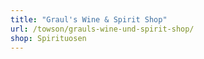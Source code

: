 ```yaml
---
title: "Graul's Wine & Spirit Shop"
url: /towson/grauls-wine-und-spirit-shop/
shop: Spirituosen
---
```

